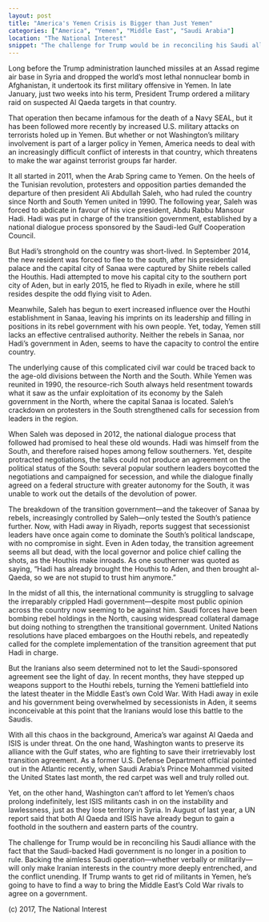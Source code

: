 ```yaml
---
layout: post
title: "America's Yemen Crisis is Bigger than Just Yemen"
categories: ["America", "Yemen", "Middle East", "Saudi Arabia"]
location: "The National Interest"
snippet: "The challenge for Trump would be in reconciling his Saudi alliance with the fact that the Saudi-backed Hadi government is no longer in a position to rule. Backing the aimless Saudi operation — whether verbally or militarily — will only make Iranian interests in the country more deeply entrenched, and the conflict unending."
---
```


Long before the Trump administration launched missiles at an Assad regime air base in Syria and dropped the world’s most lethal nonnuclear bomb in Afghanistan, it undertook its first military offensive in Yemen. In late January, just two weeks into his term, President Trump ordered a military raid on suspected Al Qaeda targets in that country.

That operation then became infamous for the death of a Navy SEAL, but it has been followed more recently by increased U.S. military attacks on terrorists holed up in Yemen. But whether or not Washington’s military involvement is part of a larger policy in Yemen, America needs to deal with an increasingly difficult conflict of interests in that country, which threatens to make the war against terrorist groups far harder.

It all started in 2011, when the Arab Spring came to Yemen. On the heels of the Tunisian revolution, protesters and opposition parties demanded the departure of then president Ali Abdullah Saleh, who had ruled the country since North and South Yemen united in 1990. The following year, Saleh was forced to abdicate in favour of his vice president, Abdu Rabbu Mansour Hadi. Hadi was put in charge of the transition government, established by a national dialogue process sponsored by the Saudi-led Gulf Cooperation Council.

But Hadi’s stronghold on the country was short-lived. In September 2014, the new resident was forced to flee to the south, after his presidential palace and the capital city of Sanaa were captured by Shiite rebels called the Houthis. Hadi attempted to move his capital city to the southern port city of Aden, but in early 2015, he fled to Riyadh in exile, where he still resides despite the odd flying visit to Aden.

Meanwhile, Saleh has begun to exert increased influence over the Houthi establishment in Sanaa, leaving his imprints on its leadership and filling in positions in its rebel government with his own people. Yet, today, Yemen still lacks an effective centralised authority. Neither the rebels in Sanaa, nor Hadi’s government in Aden, seems to have the capacity to control the entire country.

The underlying cause of this complicated civil war could be traced back to the age-old divisions between the North and the South. While Yemen was reunited in 1990, the resource-rich South always held resentment towards what it saw as the unfair exploitation of its economy by the Saleh government in the North, where the capital Sanaa is located. Saleh’s crackdown on protesters in the South strengthened calls for secession from leaders in the region.

When Saleh was deposed in 2012, the national dialogue process that followed had promised to heal these old wounds. Hadi was himself from the South, and therefore raised hopes among fellow southerners. Yet, despite protracted negotiations, the talks could not produce an agreement on the political status of the South: several popular southern leaders boycotted the negotiations and campaigned for secession, and while the dialogue finally agreed on a federal structure with greater autonomy for the South, it was unable to work out the details of the devolution of power.

The breakdown of the transition government—and the takeover of Sanaa by rebels, increasingly controlled by Saleh—only tested the South’s patience further. Now, with Hadi away in Riyadh, reports suggest that secessionist leaders have once again come to dominate the South’s political landscape, with no compromise in sight. Even in Aden today, the transition agreement seems all but dead, with the local governor and police chief calling the shots, as the Houthis make inroads. As one southerner was quoted as saying, “Hadi has already brought the Houthis to Aden, and then brought al-Qaeda, so we are not stupid to trust him anymore.”

In the midst of all this, the international community is struggling to salvage the irreparably crippled Hadi government—despite most public opinion across the country now seeming to be against him. Saudi forces have been bombing rebel holdings in the North, causing widespread collateral damage but doing nothing to strengthen the transitional government. United Nations resolutions have placed embargoes on the Houthi rebels, and repeatedly called for the complete implementation of the transition agreement that put Hadi in charge.

But the Iranians also seem determined not to let the Saudi-sponsored agreement see the light of day. In recent months, they have stepped up weapons support to the Houthi rebels, turning the Yemeni battlefield into the latest theater in the Middle East’s own Cold War. With Hadi away in exile and his government being overwhelmed by secessionists in Aden, it seems inconceivable at this point that the Iranians would lose this battle to the Saudis.

With all this chaos in the background, America’s war against Al Qaeda and ISIS is under threat. On the one hand, Washington wants to preserve its alliance with the Gulf states, who are fighting to save their irretrievably lost transition agreement. As a former U.S. Defense Department official pointed out in the Atlantic recently, when Saudi Arabia’s Prince Mohammed visited the United States last month, the red carpet was well and truly rolled out.

Yet, on the other hand, Washington can’t afford to let Yemen’s chaos prolong indefinitely, lest ISIS militants cash in on the instability and lawlessness, just as they lose territory in Syria. In August of last year, a UN report said that both Al Qaeda and ISIS have already begun to gain a foothold in the southern and eastern parts of the country.

The challenge for Trump would be in reconciling his Saudi alliance with the fact that the Saudi-backed Hadi government is no longer in a position to rule. Backing the aimless Saudi operation—whether verbally or militarily—will only make Iranian interests in the country more deeply entrenched, and the conflict unending. If Trump wants to get rid of militants in Yemen, he’s going to have to find a way to bring the Middle East’s Cold War rivals to agree on a government.

(c) 2017, The National Interest
